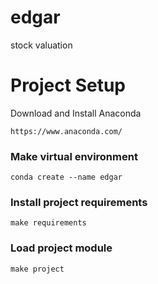 # edgar
stock valuation

# Project Setup
Download and Install Anaconda

	https://www.anaconda.com/

### Make virtual environment

	conda create --name edgar

### Install project requirements

	make requirements

### Load project module

	make project

